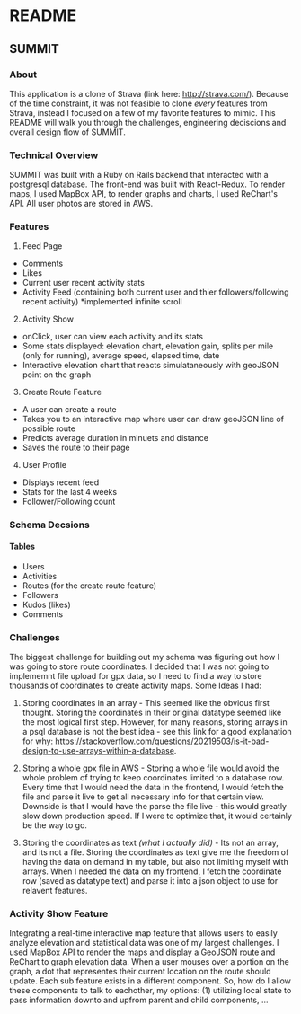 # README

## SUMMIT 

### About
This application is a clone of Strava (link here: http://strava.com/). Because of the time constraint, it was not feasible to clone *every* features from Strava, instead I focused on a few of my favorite features to mimic. This README will walk you through the challenges, engineering deciscions and overall design flow of SUMMIT. 

### Technical Overview
SUMMIT was built with a Ruby on Rails backend that interacted with a postgresql database. The front-end was built with React-Redux. To render maps, I used MapBox API, to render graphs and charts, I used ReChart's API. All user photos are stored in AWS.

### Features

1. Feed Page
  - Comments
  - Likes
  - Current user recent activity stats 
  - Activity Feed (containing both current user and thier followers/following recent activity) *implemented infinite scroll

2. Activity Show
  - onClick, user can view each activity and its stats 
  - Some stats displayed: elevation chart, elevation gain, splits per mile (only for running), average speed, elapsed time,     date
  - Interactive elevation chart that reacts simulataneously with geoJSON point on the graph
  
3. Create Route Feature 
  - A user can create a route
  - Takes you to an interactive map where user can draw geoJSON line of possible route
  - Predicts average duration in minuets and distance 
  - Saves the route to their page
  
4. User Profile
  - Displays recent feed
  - Stats for the last 4 weeks
  - Follower/Following count
  
  
 ### Schema Decsions
 
 #### Tables 
 - Users 
 - Activities
 - Routes (for the create route feature)
 - Followers
 - Kudos (likes)
 - Comments
 
 ### Challenges 
 The biggest challenge for building out my schema was figuring out how I was going to store route coordinates. I decided that I was not going to implememnt file upload for gpx data, so I need to find a way to store thousands of coordinates to create activity maps. Some Ideas I had:
  1. Storing coordinates in an array - This seemed like the obvious first thought. Storing the coordinates in their original datatype seemed like the most logical first step. However, for many reasons, storing arrays in a psql database is not the best idea - see this link for a good explanation for why: https://stackoverflow.com/questions/20219503/is-it-bad-design-to-use-arrays-within-a-database. 
  
  2. Storing a whole gpx file in AWS - Storing a whole file would avoid the whole problem of trying to keep coordinates limited to a database row. Every time that I would need the data in the frontend, I would fetch the file and parse it live to get all necessary info for that certain view. Downside is that I would have the parse the file live - this would greatly slow down production speed. If I were to optimize that, it would certainly be the way to go.
  
  3. Storing the coordinates as text *(what I actually did)* - Its not an array, and its not a file. Storing the coordinates as text give me the freedom of having the data on demand in my table, but also not limiting myself with arrays. When I needed the data on my frontend, I fetch the coordinate row (saved as datatype text) and parse it into a json object to use for relavent features. 
  
 
 ### Activity Show Feature 
 
Integrating a real-time interactive map feature that allows users to easily analyze elevation and statistical data was one of my largest challenges. I used MapBox API to render the maps and display a GeoJSON route and ReChart to graph elevation data. When a user mouses over a portion on the graph, a dot that representes their current location on the route should update. Each sub feature exists in a different component. So, how do I allow these components to talk to eachother, my options: (1) utilizing local state to pass information downto and upfrom parent and child components, ...
